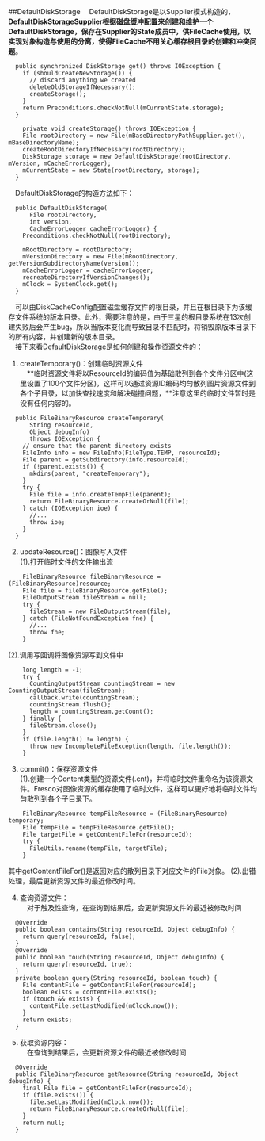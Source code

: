 ##DefaultDiskStorage
&#8195;DefaultDiskStorage是以Supplier模式构造的，**DefaultDiskStorageSupplier根据磁盘缓冲配置来创建和维护一个DefaultDiskStorage，保存在Supplier的State成员中，供FileCache使用，以实现对象构造与使用的分离，使得FileCache不用关心缓存根目录的创建和冲突问题**。
```
  public synchronized DiskStorage get() throws IOException {
    if (shouldCreateNewStorage()) {
      // discard anything we created
      deleteOldStorageIfNecessary();
      createStorage();
    }
    return Preconditions.checkNotNull(mCurrentState.storage);
  }
  
    private void createStorage() throws IOException {
    File rootDirectory = new File(mBaseDirectoryPathSupplier.get(), mBaseDirectoryName);
    createRootDirectoryIfNecessary(rootDirectory);
    DiskStorage storage = new DefaultDiskStorage(rootDirectory, mVersion, mCacheErrorLogger);
    mCurrentState = new State(rootDirectory, storage);
  }
```
&#8195;DefaultDiskStorage的构造方法如下：
```
  public DefaultDiskStorage(
      File rootDirectory,
      int version,
      CacheErrorLogger cacheErrorLogger) {
    Preconditions.checkNotNull(rootDirectory);

    mRootDirectory = rootDirectory;
    mVersionDirectory = new File(mRootDirectory, getVersionSubdirectoryName(version));
    mCacheErrorLogger = cacheErrorLogger;
    recreateDirectoryIfVersionChanges();
    mClock = SystemClock.get();
  }
```
&#8195;可以由DiskCacheConfig配置磁盘缓存文件的根目录，并且在根目录下为该缓存文件系统的版本目录。此外，需要注意的是，由于三星的根目录系统在13次创建失败后会产生bug，所以当版本变化而导致目录不匹配时，将销毁原版本目录下的所有内容，并创建新的版本目录。   
&#8195;接下来看DefaultDiskStorage是如何创建和操作资源文件的：
1. createTemporary()：创建临时资源文件   
&#8195;**临时资源文件将以ResourceId的编码值为基础散列到各个文件分区中(这里设置了100个文件分区)，这样可以通过资源ID编码均匀散列图片资源文件到各个子目录，以加快查找速度和解决碰撞问题，**注意这里的临时文件暂时是没有任何内容的。
```
  public FileBinaryResource createTemporary(
      String resourceId,
      Object debugInfo)
      throws IOException {
    // ensure that the parent directory exists
    FileInfo info = new FileInfo(FileType.TEMP, resourceId);
    File parent = getSubdirectory(info.resourceId);
    if (!parent.exists()) {
      mkdirs(parent, "createTemporary");
    }
    try {
      File file = info.createTempFile(parent);
      return FileBinaryResource.createOrNull(file);
    } catch (IOException ioe) {
      //...
      throw ioe;
    }
  }
```

2. updateResource()：图像写入文件   
(1).打开临时文件的文件输出流
```
    FileBinaryResource fileBinaryResource = (FileBinaryResource)resource;
    File file = fileBinaryResource.getFile();
    FileOutputStream fileStream = null;
    try {
      fileStream = new FileOutputStream(file);
    } catch (FileNotFoundException fne) {
      //...
      throw fne;
    }
```   
(2).调用写回调将图像资源写到文件中
```
    long length = -1;
    try {
      CountingOutputStream countingStream = new CountingOutputStream(fileStream);
      callback.write(countingStream);
      countingStream.flush();
      length = countingStream.getCount();
    } finally {
      fileStream.close();
    }
    if (file.length() != length) {
      throw new IncompleteFileException(length, file.length());
    }
```
3. commit()：保存资源文件   
(1).创建一个Content类型的资源文件(.cnt)，并将临时文件重命名为该资源文件。Fresco对图像资源的缓存使用了临时文件，这样可以更好地将临时文件均匀散列到各个子目录下。
```
    FileBinaryResource tempFileResource = (FileBinaryResource) temporary;
    File tempFile = tempFileResource.getFile();
    File targetFile = getContentFileFor(resourceId);
    try {
      FileUtils.rename(tempFile, targetFile);
    }
```
其中getContentFileFor()是返回对应的散列目录下对应文件的File对象。
(2).出错处理，最后更新资源文件的最近修改时间。

4. 查询资源文件：   
&#8195;对于触及性查询，在查询到结果后，会更新资源文件的最近被修改时间
```
  @Override
  public boolean contains(String resourceId, Object debugInfo) {
    return query(resourceId, false);
  }
  @Override
  public boolean touch(String resourceId, Object debugInfo) {
    return query(resourceId, true);
  }
  private boolean query(String resourceId, boolean touch) {
    File contentFile = getContentFileFor(resourceId);
    boolean exists = contentFile.exists();
    if (touch && exists) {
      contentFile.setLastModified(mClock.now());
    }
    return exists;
  }
```
5. 获取资源内容：   
&#8195;在查询到结果后，会更新资源文件的最近被修改时间
```
  @Override
  public FileBinaryResource getResource(String resourceId, Object debugInfo) {
    final File file = getContentFileFor(resourceId);
    if (file.exists()) {
      file.setLastModified(mClock.now());
      return FileBinaryResource.createOrNull(file);
    }
    return null;
  }
  ```